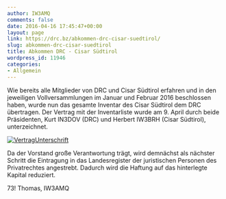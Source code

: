 ```yaml
---
author: IW3AMQ
comments: false
date: 2016-04-16 17:45:47+00:00
layout: page
link: https://drc.bz/abkommen-drc-cisar-suedtirol/
slug: abkommen-drc-cisar-suedtirol
title: Abkommen DRC - Cisar Südtirol
wordpress_id: 11946
categories:
- Allgemein
---
```


Wie bereits alle Mitglieder von DRC und Cisar Südtirol erfahren und in den jeweiligen Vollversammlungen im Januar und Februar 2016 beschlossen haben, wurde nun das gesamte Inventar des Cisar Südtirol dem DRC übertragen. Der Vertrag mit der Inventarliste wurde am 9. April durch beide Präsidenten, Kurt IN3DOV (DRC) und Herbert IW3BRH (Cisar Südtirol), unterzeichnet.




[![VertragUnterschrift](https://drc.bz/wp-content/uploads/2016/04/VertragUnterschrift-300x225.jpg)](https://drc.bz/wp-content/uploads/2016/04/VertragUnterschrift.jpg)




Da der Vorstand große Verantwortung trägt, wird demnächst als nächster Schritt die Eintragung in das Landesregister der juristischen Personen des Privatrechtes angestrebt. Dadurch wird die Haftung auf das hinterlegte Kapital reduziert.




73! Thomas, IW3AMQ
